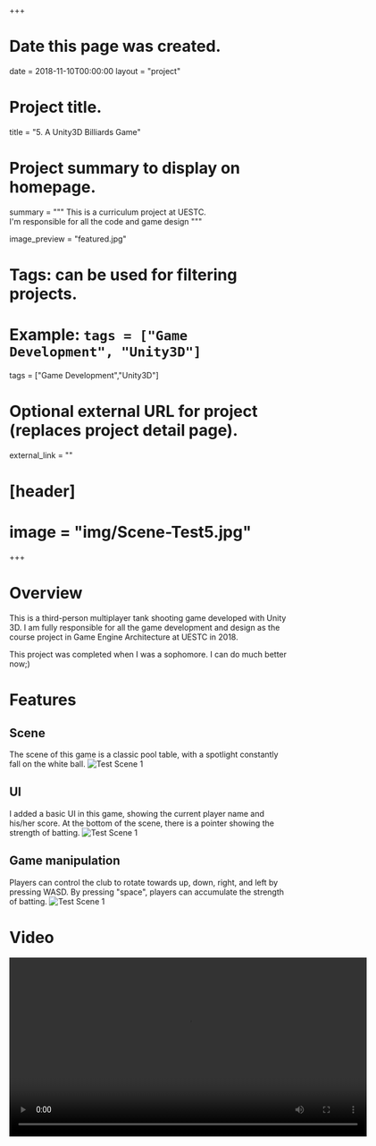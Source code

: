 +++
# Date this page was created.
date = 2018-11-10T00:00:00
layout = "project"

# Project title.
title = "5. A Unity3D Billiards Game"

# Project summary to display on homepage.
summary = """
 This is a curriculum project at UESTC.<br>
 I'm responsible for all the code and game design
 """
 
image_preview = "featured.jpg"

# Tags: can be used for filtering projects.
# Example: `tags = ["Game Development", "Unity3D"]`
tags = ["Game Development","Unity3D"]

# Optional external URL for project (replaces project detail page).
external_link = ""

# [header]
# image = "img/Scene-Test5.jpg"

+++

# Overview
This is a third-person multiplayer tank shooting game developed with Unity 3D.
I am fully responsible for all the game development and design as the course project in Game Engine Architecture at UESTC in 2018.

This project was completed when I was a sophomore. I can do much better now;)

# Features

## Scene

The scene of this game is a classic pool table, with a spotlight constantly fall on the white ball.
![Test Scene 1](img/image1.jpg)
## UI

I added a basic UI in this game, showing the current player name and his/her score. At the bottom of the scene, there is a pointer showing the strength of batting.
![Test Scene 1](img/image3.jpg)

## Game manipulation

Players can control the club to rotate towards up, down, right, and left by pressing WASD.
By pressing "space", players can accumulate the strength of batting.
![Test Scene 1](img/image2.jpg)

# Video
<video src="./Demo1.mp4" controls="controls" width="640" height="320" autoplay="autoplay">
Your browser does not support the video tag.
</video>
